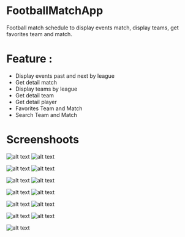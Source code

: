 # FootballMatchApp
Football match schedule to display events match, display teams, get favorites team and match.

# Feature :
- Display events past and next by league
- Get detail match
- Display teams by league
- Get detail team
- Get detail player
- Favorites Team and Match
- Search Team and Match

# Screenshoots
![alt text](https://raw.githubusercontent.com/didik-maulana/FootballMatchApp/master/screenshoots/Output/1.png) ![alt text](https://raw.githubusercontent.com/didik-maulana/FootballMatchApp/master/screenshoots/Output/2.png)


![alt text](https://raw.githubusercontent.com/didik-maulana/FootballMatchApp/master/screenshoots/Output/3.png) ![alt text](https://raw.githubusercontent.com/didik-maulana/FootballMatchApp/master/screenshoots/Output/4.png)

![alt text](https://raw.githubusercontent.com/didik-maulana/FootballMatchApp/master/screenshoots/Output/5.png) ![alt text](https://raw.githubusercontent.com/didik-maulana/FootballMatchApp/master/screenshoots/Output/6.png)


![alt text](https://raw.githubusercontent.com/didik-maulana/FootballMatchApp/master/screenshoots/Output/7.png) ![alt text](https://raw.githubusercontent.com/didik-maulana/FootballMatchApp/master/screenshoots/Output/8.png)


![alt text](https://raw.githubusercontent.com/didik-maulana/FootballMatchApp/master/screenshoots/Output/9.png) ![alt text](https://raw.githubusercontent.com/didik-maulana/FootballMatchApp/master/screenshoots/Output/10.png)


![alt text](https://raw.githubusercontent.com/didik-maulana/FootballMatchApp/master/screenshoots/Output/11.png) ![alt text](https://raw.githubusercontent.com/didik-maulana/FootballMatchApp/master/screenshoots/Output/12.png)


![alt text](https://raw.githubusercontent.com/didik-maulana/FootballMatchApp/master/screenshoots/Output/13.png)
